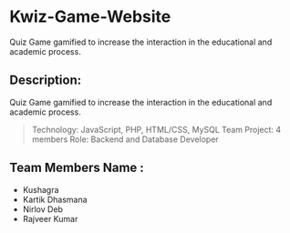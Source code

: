 # Kwiz-Game-Website
Quiz Game gamified to increase the interaction in the educational and academic process.

## Description: 
Quiz Game gamified to increase the interaction in the educational and academic process. 
 > Technology: JavaScript, PHP, HTML/CSS, MySQL
 > Team Project: 4 members
 > Role: Backend and Database Developer

## Team Members Name :
 * Kushagra
 * Kartik Dhasmana
 * Nirlov Deb
 * Rajveer Kumar